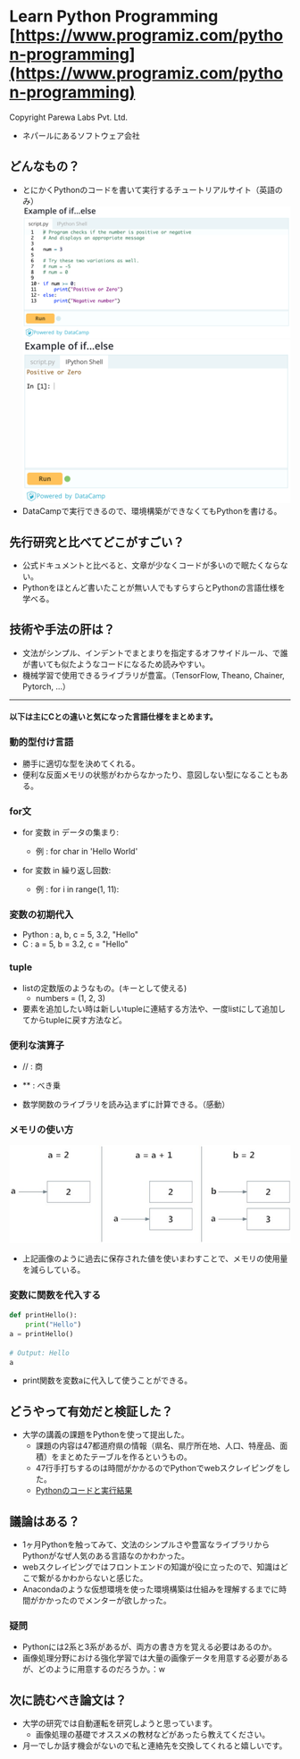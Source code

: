 # Learn Python Programming [https://www.programiz.com/python-programming](https://www.programiz.com/python-programming)

Copyright Parewa Labs Pvt. Ltd.

- ネパールにあるソフトウェア会社

## どんなもの？
- とにかくPythonのコードを書いて実行するチュートリアルサイト（英語のみ）
![](Python_tutorial/datacamp.png)
![](Python_tutorial/datacampshell.png)
- DataCampで実行できるので、環境構築ができなくてもPythonを書ける。

## 先行研究と比べてどこがすごい？
- 公式ドキュメントと比べると、文章が少なくコードが多いので眠たくならない。
- Pythonをほとんど書いたことが無い人でもすらすらとPythonの言語仕様を学べる。

## 技術や手法の肝は？
- 文法がシンプル、インデントでまとまりを指定するオフサイドルール、で誰が書いても似たようなコードになるため読みやすい。
- 機械学習で使用できるライブラリが豊富。（TensorFlow, Theano, Chainer, Pytorch, ...）
---
#### 以下は主にCとの違いと気になった言語仕様をまとめます。

### 動的型付け言語
- 勝手に適切な型を決めてくれる。
- 便利な反面メモリの状態がわからなかったり、意図しない型になることもある。

### for文 
- for 変数 in データの集まり:
    - 例 : for char in 'Hello World'
    
- for 変数 in 繰り返し回数:
    - 例 : for i in range(1, 11):

### 変数の初期代入
- Python : a, b, c = 5, 3.2, "Hello"
- C      : a = 5, b = 3.2, c = "Hello"

### tuple
- listの定数版のようなもの。(キーとして使える)
    - numbers = (1, 2, 3)
- 要素を追加したい時は新しいtupleに連結する方法や、一度listにして追加してからtupleに戻す方法など。

### 便利な演算子
- // : 商
- ** : べき乗

- 数学関数のライブラリを読み込まずに計算できる。（感動）

### メモリの使い方
![](Python_tutorial/aEquals2.jpg)
- 上記画像のように過去に保存された値を使いまわすことで、メモリの使用量を減らしている。

### 変数に関数を代入する
```python
def printHello():
    print("Hello")
a = printHello()

# Output: Hello
a
```

- print関数を変数aに代入して使うことができる。

## どうやって有効だと検証した？
- 大学の講義の課題をPythonを使って提出した。
    - 課題の内容は47都道府県の情報（県名、県庁所在地、人口、特産品、面積）をまとめたテーブルを作るというもの。
    - 47行手打ちするのは時間がかかるのでPythonでwebスクレイピングをした。
    - [Pythonのコードと実行結果](https://github.com/FunabikiKeisuke/Database_in_practice/tree/master/scraping)

## 議論はある？
- 1ヶ月Pythonを触ってみて、文法のシンプルさや豊富なライブラリからPythonがなぜ人気のある言語なのかわかった。
- webスクレイピングではフロントエンドの知識が役に立ったので、知識はどこで繋がるかわからないと感じた。
- Anacondaのような仮想環境を使った環境構築は仕組みを理解するまでに時間がかかったのでメンターが欲しかった。

### 疑問
- Pythonには2系と3系があるが、両方の書き方を覚える必要はあるのか。
- 画像処理分野における強化学習では大量の画像データを用意する必要があるが、どのように用意するのだろうか。：w

## 次に読むべき論文は？
- 大学の研究では自動運転を研究しようと思っています。
    - 画像処理の基礎でオススメの教材などがあったら教えてください。
- 月一でしか話す機会がないので私と連絡先を交換してくれると嬉しいです。

